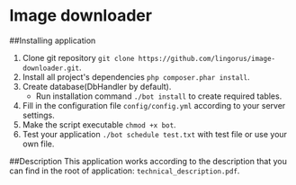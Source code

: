 # Image downloader
##Installing application
1. Clone git repository `git clone https://github.com/lingorus/image-downloader.git`.
2. Install all project's dependencies `php composer.phar install`.
3. Create database(DbHandler by default).
	* Run installation command `./bot install` to create required tables.
4. Fill in the configuration file `config/config.yml` according to your server settings.
5. Make the script executable `chmod +x bot`.
6. Test your application `./bot schedule test.txt` with test file or use your own file.

##Description
This application works according to the description that you can find in the root of application: `technical_description.pdf`.


